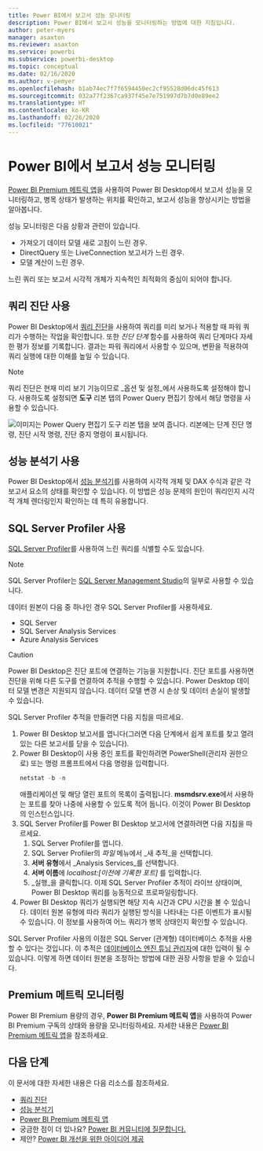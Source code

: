 ```yaml
---
title: Power BI에서 보고서 성능 모니터링
description: Power BI에서 보고서 성능을 모니터링하는 방법에 대한 지침입니다.
author: peter-myers
manager: asaxton
ms.reviewer: asaxton
ms.service: powerbi
ms.subservice: powerbi-desktop
ms.topic: conceptual
ms.date: 02/16/2020
ms.author: v-pemyer
ms.openlocfilehash: b1ab74ec7f7f6594450ec2cf95528d06dc45f613
ms.sourcegitcommit: 032a77f2367ca937f45e7e751997d7b7d0e89ee2
ms.translationtype: HT
ms.contentlocale: ko-KR
ms.lasthandoff: 02/26/2020
ms.locfileid: "77610021"
---
```

# <a name="monitor-report-performance-in-power-bi"></a>Power BI에서 보고서 성능 모니터링

[Power BI Premium 메트릭 앱](../service-premium-metrics-app.md)을 사용하여 Power BI Desktop에서 보고서 성능을 모니터링하고, 병목 상태가 발생하는 위치를 확인하고, 보고서 성능을 향상시키는 방법을 알아봅니다.

성능 모니터링은 다음 상황과 관련이 있습니다.

- 가져오기 데이터 모델 새로 고침이 느린 경우.
- DirectQuery 또는 LiveConnection 보고서가 느린 경우.
- 모델 계산이 느린 경우.

느린 쿼리 또는 보고서 시각적 개체가 지속적인 최적화의 중심이 되어야 합니다.

## <a name="use-query-diagnostics"></a>쿼리 진단 사용

Power BI Desktop에서 [쿼리 진단](/power-query/QueryDiagnostics)을 사용하여 쿼리를 미리 보거나 적용할 때 파워 쿼리가 수행하는 작업을 확인합니다. 또한 _진단 단계_ 함수를 사용하여 쿼리 단계마다 자세한 평가 정보를 기록합니다. 결과는 파워 쿼리에서 사용할 수 있으며, 변환을 적용하여 쿼리 실행에 대한 이해를 높일 수 있습니다.

> [!NOTE]
> 쿼리 진단은 현재 미리 보기 기능이므로 _옵션 및 설정_에서 사용하도록 설정해야 합니다. 사용하도록 설정되면 **도구** 리본 탭의 Power Query 편집기 창에서 해당 명령을 사용할 수 있습니다.

![이미지는 Power Query 편집기 도구 리본 탭을 보여 줍니다. 리본에는 단계 진단 명령, 진단 시작 명령, 진단 중지 명령이 표시됩니다.](media/monitor-report-performance/power-query-diagnotics.png)

## <a name="use-performance-analyzer"></a>성능 분석기 사용

Power BI Desktop에서 [성능 분석기](../desktop-performance-analyzer.md)를 사용하여 시각적 개체 및 DAX 수식과 같은 각 보고서 요소의 상태를 확인할 수 있습니다. 이 방법은 성능 문제의 원인이 쿼리인지 시각적 개체 렌더링인지 확인하는 데 특히 유용합니다.

## <a name="use-sql-server-profiler"></a>SQL Server Profiler 사용

[SQL Server Profiler](/sql/tools/sql-server-profiler/sql-server-profiler)를 사용하여 느린 쿼리를 식별할 수도 있습니다.

> [!NOTE]
> SQL Server Profiler는 [SQL Server Management Studio](/sql/ssms/download-sql-server-management-studio-ssms)의 일부로 사용할 수 있습니다.

데이터 원본이 다음 중 하나인 경우 SQL Server Profiler를 사용하세요.

- SQL Server
- SQL Server Analysis Services
- Azure Analysis Services

> [!CAUTION]
> Power BI Desktop은 진단 포트에 연결하는 기능을 지원합니다. 진단 포트를 사용하면 진단을 위해 다른 도구를 연결하여 추적을 수행할 수 있습니다. Power Desktop 데이터 모델 변경은 지원되지 않습니다. 데이터 모델 변경 시 손상 및 데이터 손실이 발생할 수 있습니다.

SQL Server Profiler 추적을 만들려면 다음 지침을 따르세요.

1. Power BI Desktop 보고서를 엽니다(그러면 다음 단계에서 쉽게 포트를 찾고 열려 있는 다른 보고서를 닫을 수 있습니다).
1. Power BI Desktop이 사용 중인 포트를 확인하려면 PowerShell(관리자 권한으로) 또는 명령 프롬프트에서 다음 명령을 입력합니다.
    ```powershell
    netstat -b -n
    ```
    애플리케이션 및 해당 열린 포트의 목록이 출력됩니다. **msmdsrv.exe**에서 사용하는 포트를 찾아 나중에 사용할 수 있도록 적어 둡니다. 이것이 Power BI Desktop의 인스턴스입니다.
1. SQL Server Profiler를 Power BI Desktop 보고서에 연결하려면 다음 지침을 따르세요.
    1. SQL Server Profiler를 엽니다.
    1. SQL Server Profiler의 _파일_ 메뉴에서 _새 추적_을 선택합니다.
    1. **서버 유형**에서 _Analysis Services_를 선택합니다.
    1. **서버 이름**에 _localhost:[이전에 기록한 포트]_ 를 입력합니다.
    1. _실행_을 클릭합니다. 이제 SQL Server Profiler 추적이 라이브 상태이며, Power BI Desktop 쿼리를 능동적으로 프로파일링합니다.
1. Power BI Desktop 쿼리가 실행되면 해당 지속 시간과 CPU 시간을 볼 수 있습니다. 데이터 원본 유형에 따라 쿼리가 실행된 방식을 나타내는 다른 이벤트가 표시될 수 있습니다. 이 정보를 사용하여 어느 쿼리가 병목 상태인지 확인할 수 있습니다.

SQL Server Profiler 사용의 이점은 SQL Server (관계형) 데이터베이스 추적을 사용할 수 있다는 것입니다. 이 추적은 [데이터베이스 엔진 튜닝 관리자](/sql/relational-databases/performance/start-and-use-the-database-engine-tuning-advisor)에 대한 입력이 될 수 있습니다. 이렇게 하면 데이터 원본을 조정하는 방법에 대한 권장 사항을 받을 수 있습니다.

## <a name="monitor-premium-metrics"></a>Premium 메트릭 모니터링

Power BI Premium 용량의 경우, **Power BI Premium 메트릭 앱**을 사용하여 Power BI Premium 구독의 상태와 용량을 모니터링하세요. 자세한 내용은 [Power BI Premium 메트릭 앱](../service-premium-metrics-app.md)을 참조하세요.

## <a name="next-steps"></a>다음 단계

이 문서에 대한 자세한 내용은 다음 리소스를 참조하세요.

- [쿼리 진단](/power-query/QueryDiagnostics)
- [성능 분석기](../desktop-performance-analyzer.md)
- [Power BI Premium 메트릭 앱](../service-premium-metrics-app.md)
- 궁금한 점이 더 있나요? [Power BI 커뮤니티에 질문합니다.](https://community.powerbi.com/)
- 제안? [Power BI 개선을 위한 아이디어 제공](https://ideas.powerbi.com/)
